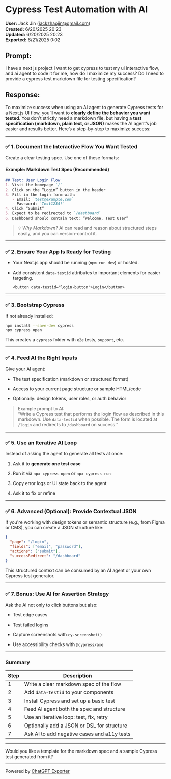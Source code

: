 # Cypress Test Automation with AI

**User:** Jack Jin (jackzhaojin@gmail.com)  
**Created:** 6/20/2025 20:23  
**Updated:** 6/20/2025 20:23  
**Exported:** 6/21/2025 0:02  

## Prompt:
I have a next js project I want to get cypress to test my ui interactive flow, and ai agent to code it for me, how do I maximize my success? Do I need to provide a cypress test markdown file for testing specification?

## Response:
To maximize success when using an AI agent to generate Cypress tests for a Next.js UI flow, you’ll want to **clearly define the behavior you want tested**. You don’t strictly need a markdown file, but having a **test specification (markdown, plain text, or JSON)** makes the AI agent’s job easier and results better. Here’s a step-by-step to maximize success:

* * *

### ✅ 1. **Document the Interactive Flow You Want Tested**

Create a clear testing spec. Use one of these formats:

#### Example: Markdown Test Spec (Recommended)

```markdown
## Test: User Login Flow
1. Visit the homepage `/`
2. Click on the “Login” button in the header
3. Fill in the login form with:
   - Email: `test@example.com`
   - Password: `Test1234!`
4. Click “Submit”
5. Expect to be redirected to `/dashboard`
6. Dashboard should contain text: “Welcome, Test User”
```

> 💡 _Why Markdown?_ AI can read and reason about structured steps easily, and you can version-control it.

* * *

### ✅ 2. **Ensure Your App Is Ready for Testing**

*   Your Next.js app should be running (`npm run dev`) or hosted.
    
*   Add consistent `data-testid` attributes to important elements for easier targeting.
    
    ```tsx
    <button data-testid="login-button">Login</button>
    ```
    

* * *

### ✅ 3. **Bootstrap Cypress**

If not already installed:

```bash
npm install --save-dev cypress
npx cypress open
```

This creates a `cypress` folder with `e2e` tests, `support`, etc.

* * *

### ✅ 4. **Feed AI the Right Inputs**

Give your AI agent:

*   The test specification (markdown or structured format)
    
*   Access to your current page structure or sample HTML/code
    
*   Optionally: design tokens, user roles, or auth behavior
    

> Example prompt to AI:  
> “Write a Cypress test that performs the login flow as described in this markdown. Use `data-testid` when possible. The form is located at `/login` and redirects to `/dashboard` on success.”

* * *

### ✅ 5. **Use an Iterative AI Loop**

Instead of asking the agent to generate all tests at once:

1.  Ask it to **generate one test case**
    
2.  Run it via `npx cypress open` or `npx cypress run`
    
3.  Copy error logs or UI state back to the agent
    
4.  Ask it to fix or refine
    

* * *

### ✅ 6. **Advanced (Optional): Provide Contextual JSON**

If you're working with design tokens or semantic structure (e.g., from Figma or CMS), you can create a JSON structure like:

```json
{
  "page": "/login",
  "fields": ["email", "password"],
  "actions": ["submit"],
  "successRedirect": "/dashboard"
}
```

This structured context can be consumed by an AI agent or your own Cypress test generator.

* * *

### ✅ 7. **Bonus: Use AI for Assertion Strategy**

Ask the AI not only to click buttons but also:

*   Test edge cases
    
*   Test failed logins
    
*   Capture screenshots with `cy.screenshot()`
    
*   Use accessibility checks with `@cypress/axe`
    

* * *

### Summary

| Step | Description |
| --- | --- |
| 1 | Write a clear markdown spec of the flow |
| 2 | Add `data-testid` to your components |
| 3 | Install Cypress and set up a basic test |
| 4 | Feed AI agent both the spec and structure |
| 5 | Use an iterative loop: test, fix, retry |
| 6 | Optionally add a JSON or DSL for structure |
| 7 | Ask AI to add negative cases and a11y tests |

* * *

Would you like a template for the markdown spec and a sample Cypress test generated from it?



---
Powered by [ChatGPT Exporter](https://www.chatgptexporter.com)